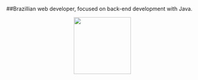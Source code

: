 
 ##Brazillian web developer, focused on back-end development with Java.

<div align="center">
  <a href="https://github.com/gabrielxavier7">
  <img height="150em" src="https://github-readme-stats-sigma-five.vercel.app/api?username=gabrielxavier7&show_icons=true&theme=dark&include_all_commits=true&count_private=true"/>
<div>

